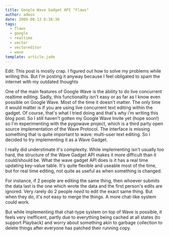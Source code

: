 ```yaml
---
title: Google Wave Gadget API "Flaws"
author: admin
date: 2009-08-12 6:38:36
tags: 
  - flaws
  - google
  - realtime
  - vector
  - vectoreditor
  - wave
template: article.jade
---
```


Edit: This post is mostly crap. I figured out how to solve my problems while writing this. But I'm posting it anyway because I feel obligated to spam the internet with my outdated thoughts

One of the main features of Google Wave is the ability to do live concurrent realtime editing. Sadly, this functionality isn't easy or as far as I know even possible on Google Wave.
Most of the time it doesn't matter. The only time it would matter is if you are using live concurrent text editing within the gadget. Of course, that's what I tried doing and that's why i'm writing this blog post.
So I still haven't gotten my Google Wave Invite yet (hope soon!) so I'm experimenting with the pygowave project, which is a third party open source implementation of the Wave Protocol. The interface is missing something that is quite important to wave: multi-user text editing. So I decided to try implementing it as a Wave Gadget.

I really did understimate it's complexity. While implementing isn't usually too hard, the structure of the Wave Gadget API makes it more difficult than it could/should be. What the wave gadget API does is it has a real time updating key-value table. It's quite flexible and useable most of the time, but for real time editing, not quite as useful as when something is changed.

For instance, if 2 people are editing the same thing, then whoever submits the data last is the one which wrote the data and the first person's edits are ignored. Very rarely do 2 people *need* to edit the exact same thing. But when they do, it's not easy to merge the things. A more chat-like system could work.

But while implementing that chat-type system on top of Wave is possible, it feels very inefficent, partly due to everything being cached at all states (to support Playback) and worry about something akin to garbage collection to delete things after everyone has patched their running copy.
